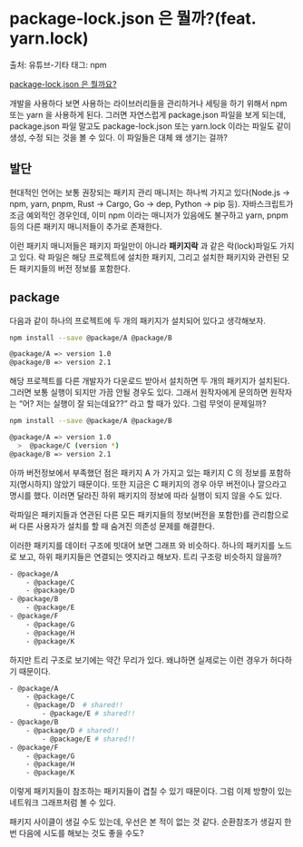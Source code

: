 # package-lock.json 은 뭘까?(feat. yarn.lock)

출처: 유튜브-기타
태그: npm

[package-lock.json 은 뭘까요?](https://www.youtube.com/watch?v=P2CtFD6xa54)

개발을 사용하다 보면 사용하는 라이브러리들을 관리하거나 세팅을 하기 위해서 npm 또는 yarn 을 사용하게 된다. 그러면 자연스럽게 package.json 파일을 보게 되는데, package.json 파일 말고도 package-lock.json 또는 yarn.lock 이라는 파일도 같이 생성, 수정 되는 것을 볼 수 있다. 이 파일들은 대체 왜 생기는 걸까?

## 발단

현대적인 언어는 보통 권장되는 패키지 관리 매니저는 하나씩 가지고 있다(Node.js → npm, yarn, pnpm, Rust → Cargo, Go → dep, Python → pip 등). 자바스크립트가 조금 예외적인 경우인데, 이미 npm 이라는 매니저가 있음에도 불구하고 yarn, pnpm 등의 다른 패키지 매니저들이 추가로 존재한다. 

이런  패키지 매니저들은 패키지 파일만이 아니라 **패키지락** 과 같은 락(lock)파일도 가지고 있다. 락 파일은 해당 프로젝트에 설치한 패키지, 그리고 설치한 패키지와 관련된 모든 패키지들의 버전 정보를 포함한다.

## package

다음과 같이 하나의 프로젝트에 두 개의 패키지가 설치되어 있다고 생각해보자.

```bash
npm install --save @package/A @package/B

@package/A => version 1.0
@package/B => version 2.1
```

해당 프로젝트를 다른 개발자가 다운로드 받아서  설치하면 두 개의 패키지가 설치된다. 그러면 보통 실행이 되지만 가끔 안될 경우도 있다. 그래서 원작자에게 문의하면 원작자는 “어? 저는 실행이 잘 되는데요??” 라고 할 때가 있다. 그럼 무엇이 문제일까?

```bash
npm install --save @package/A @package/B

@package/A => version 1.0
  >  @package/C (version *)
@package/B => version 2.1
```

아까 버전정보에서 부족했던 점은 패키지 A 가 가지고 있는 패키지 C 의 정보를 포함하지(명시하지) 않았기 때문이다. 또한 지금은 C 패키지의 경우 아무 버전이나 깔으라고 명시를 했다. 이러면 달라진 하위 패키지의 정보에 따라 실행이 되지 않을 수도 있다.

락파일은 패키지들과 연관된 다른 모든 패키지들의 정보(버전을 포함한)를 관리함으로써 다른 사용자가 설치를 할 때 숨겨진 의존성 문제를 해결한다. 

이러한 패키지를 데이터 구조에 빗대어 보면 그래프 와 비슷하다. 하나의 패키지를 노드로 보고, 하위 패키지들은 연결되는 엣지라고 해보자. 트리 구조랑 비슷하지 않을까?

```bash
- @package/A
	- @package/C
	- @package/D
- @package/B
	- @package/E
- @package/F
	- @package/G
	- @package/H
	- @package/K
```

하지만 트리 구조로 보기에는 약간 무리가 있다. 왜냐하면 실제로는 이런 경우가 허다하기 때문이다.

```bash
- @package/A
	- @package/C
	- @package/D  # shared!!
		- @package/E # shared!!
- @package/B
	- @package/D # shared!!
		- @package/E # shared!!
- @package/F
	- @package/G
	- @package/H
	- @package/K
```

이렇게 패키지들이 참조하는 패키지들이 겹칠 수 있기 때문이다. 그럼 이제 방향이 있는 네트워크 그래프처럼 볼 수 있다.

패키지 사이클이 생길 수도 있는데, 우선은 본 적이 없는 것 같다. 순환참조가 생길지 한번 다음에 시도를 해보는 것도 좋을 수도?